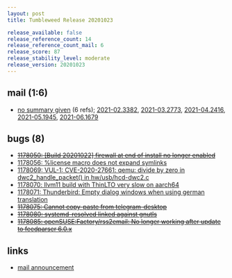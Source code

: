 ```yaml
---
layout: post
title: Tumbleweed Release 20201023

release_available: false
release_reference_count: 14
release_reference_count_mail: 6
release_score: 87
release_stability_level: moderate
release_version: 20201023
---
```


## mail (1:6)

- [no summary given](https://lists.opensuse.org/archives/list/factory@lists.opensuse.org/thread/7XPU3Y2SHAOKISRLQZ6P4W5RWDUEBSDM) (6 refs); [2021-02.3382](https://lists.opensuse.org/archives/list/factory@lists.opensuse.org/thread/7XPU3Y2SHAOKISRLQZ6P4W5RWDUEBSDM), [2021-03.2773](https://lists.opensuse.org/archives/list/factory@lists.opensuse.org/thread/7XPU3Y2SHAOKISRLQZ6P4W5RWDUEBSDM), [2021-04.2416](https://lists.opensuse.org/archives/list/factory@lists.opensuse.org/thread/7XPU3Y2SHAOKISRLQZ6P4W5RWDUEBSDM), [2021-05.1945](https://lists.opensuse.org/archives/list/factory@lists.opensuse.org/thread/7XPU3Y2SHAOKISRLQZ6P4W5RWDUEBSDM), [2021-06.1679](https://lists.opensuse.org/archives/list/factory@lists.opensuse.org/thread/7XPU3Y2SHAOKISRLQZ6P4W5RWDUEBSDM)

## bugs (8)

<!--more-->

- ~~[1178050: \[Build 20201022\] firewall at end of install no longer enabled](https://bugzilla.opensuse.org/show_bug.cgi?id=1178050)~~
- [1178056: %license macro does not expand symlinks](https://bugzilla.opensuse.org/show_bug.cgi?id=1178056)
- [1178069: VUL-1: CVE-2020-27661: qemu: divide by zero in dwc2_handle_packet() in hw/usb/hcd-dwc2.c](https://bugzilla.opensuse.org/show_bug.cgi?id=1178069)
- [1178070: llvm11 build with ThinLTO very slow on aarch64](https://bugzilla.opensuse.org/show_bug.cgi?id=1178070)
- [1178071: Thunderbird: Empty dialog windows when using german translation](https://bugzilla.opensuse.org/show_bug.cgi?id=1178071)
- ~~[1178075: Cannot copy-paste from telegram-desktop](https://bugzilla.opensuse.org/show_bug.cgi?id=1178075)~~
- ~~[1178080: systemd-resolved linked against gnutls](https://bugzilla.opensuse.org/show_bug.cgi?id=1178080)~~
- ~~[1178085: openSUSE:Factory/rss2email: No longer working after update to feedparser 6.0.x](https://bugzilla.opensuse.org/show_bug.cgi?id=1178085)~~



## links

- [mail announcement](https://lists.opensuse.org/archives/list/factory@lists.opensuse.org/thread/7XPU3Y2SHAOKISRLQZ6P4W5RWDUEBSDM)
